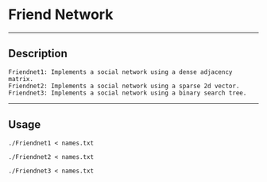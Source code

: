 # Friend Network

-----------
Description
-----------
	Friendnet1: Implements a social network using a dense adjacency matrix. 
	Friendnet2: Implements a social network using a sparse 2d vector. 
	Friendnet3: Implements a social network using a binary search tree. 

-----
Usage
-----
	
	./Friendnet1 < names.txt
	
	./Friendnet2 < names.txt
	
	./Friendnet3 < names.txt

